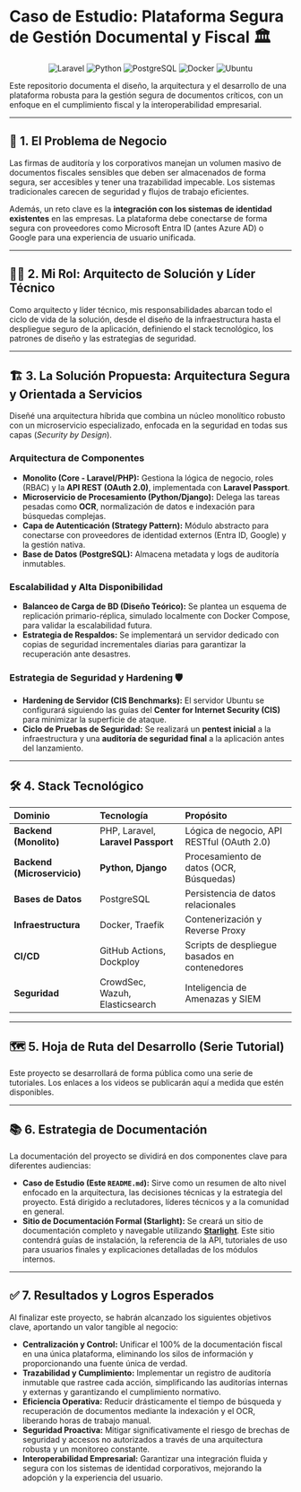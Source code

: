 # Caso de Estudio: Plataforma Segura de Gestión Documental y Fiscal 🏛️

<p align="center">
  <img src="https://img.shields.io/badge/Laravel-FF2D20?style=for-the-badge&logo=laravel&logoColor=white" alt="Laravel"/>
  <img src="https://img.shields.io/badge/Python-3776AB?style=for-the-badge&logo=python&logoColor=white" alt="Python"/>
  <img src="https://img.shields.io/badge/PostgreSQL-4169E1?style=for-the-badge&logo=postgresql&logoColor=white" alt="PostgreSQL"/>
  <img src="https://img.shields.io/badge/Docker-2496ED?style=for-the-badge&logo=docker&logoColor=white" alt="Docker"/>
  <img src="https://img.shields.io/badge/Ubuntu-E95420?style=for-the-badge&logo=ubuntu&logoColor=white" alt="Ubuntu"/>
</p>

Este repositorio documenta el diseño, la arquitectura y el desarrollo de una plataforma robusta para la gestión segura de documentos críticos, con un enfoque en el cumplimiento fiscal y la interoperabilidad empresarial.

---

## 🎯 1. El Problema de Negocio

Las firmas de auditoría y los corporativos manejan un volumen masivo de documentos fiscales sensibles que deben ser almacenados de forma segura, ser accesibles y tener una trazabilidad impecable. Los sistemas tradicionales carecen de seguridad y flujos de trabajo eficientes.

Además, un reto clave es la **integración con los sistemas de identidad existentes** en las empresas. La plataforma debe conectarse de forma segura con proveedores como Microsoft Entra ID (antes Azure AD) o Google para una experiencia de usuario unificada.

---

## 👨‍💻 2. Mi Rol: Arquitecto de Solución y Líder Técnico

Como arquitecto y líder técnico, mis responsabilidades abarcan todo el ciclo de vida de la solución, desde el diseño de la infraestructura hasta el despliegue seguro de la aplicación, definiendo el stack tecnológico, los patrones de diseño y las estrategias de seguridad.

---

## 🏗️ 3. La Solución Propuesta: Arquitectura Segura y Orientada a Servicios

Diseñé una arquitectura híbrida que combina un núcleo monolítico robusto con un microservicio especializado, enfocada en la seguridad en todas sus capas (*Security by Design*).

### Arquitectura de Componentes
-   **Monolito (Core - Laravel/PHP):** Gestiona la lógica de negocio, roles (RBAC) y la **API REST (OAuth 2.0)**, implementada con **Laravel Passport**.
-   **Microservicio de Procesamiento (Python/Django):** Delega las tareas pesadas como **OCR**, normalización de datos e indexación para búsquedas complejas.
-   **Capa de Autenticación (Strategy Pattern):** Módulo abstracto para conectarse con proveedores de identidad externos (Entra ID, Google) y la gestión nativa.
-   **Base de Datos (PostgreSQL):** Almacena metadata y logs de auditoría inmutables.

### Escalabilidad y Alta Disponibilidad
-   **Balanceo de Carga de BD (Diseño Teórico):** Se plantea un esquema de replicación primario-réplica, simulado localmente con Docker Compose, para validar la escalabilidad futura.
-   **Estrategia de Respaldos:** Se implementará un servidor dedicado con copias de seguridad incrementales diarias para garantizar la recuperación ante desastres.

### Estrategia de Seguridad y Hardening 🛡️
-   **Hardening de Servidor (CIS Benchmarks):** El servidor Ubuntu se configurará siguiendo las guías del **Center for Internet Security (CIS)** para minimizar la superficie de ataque.
-   **Ciclo de Pruebas de Seguridad:** Se realizará un **pentest inicial** a la infraestructura y una **auditoría de seguridad final** a la aplicación antes del lanzamiento.

---

## 🛠️ 4. Stack Tecnológico

| Dominio | Tecnología | Propósito |
| :--- | :--- | :--- |
| **Backend (Monolito)** | PHP, Laravel, **Laravel Passport** | Lógica de negocio, API RESTful (OAuth 2.0) |
| **Backend (Microservicio)** | **Python, Django** | Procesamiento de datos (OCR, Búsquedas) |
| **Bases de Datos** | PostgreSQL | Persistencia de datos relacionales |
| **Infraestructura** | Docker, Traefik | Contenerización y Reverse Proxy |
| **CI/CD** | GitHub Actions, Dockploy | Scripts de despliegue basados en contenedores |
| **Seguridad** | CrowdSec, Wazuh, Elasticsearch | Inteligencia de Amenazas y SIEM |

---

## 🗺️ 5. Hoja de Ruta del Desarrollo (Serie Tutorial)

Este proyecto se desarrollará de forma pública como una serie de tutoriales. Los enlaces a los videos se publicarán aquí a medida que estén disponibles.

---

## 📚 6. Estrategia de Documentación

La documentación del proyecto se dividirá en dos componentes clave para diferentes audiencias:

-   **Caso de Estudio (Este `README.md`):** Sirve como un resumen de alto nivel enfocado en la arquitectura, las decisiones técnicas y la estrategia del proyecto. Está dirigido a reclutadores, líderes técnicos y a la comunidad en general.
-   **Sitio de Documentación Formal (Starlight):** Se creará un sitio de documentación completo y navegable utilizando **[Starlight](https://starlight.astro.build/)**. Este sitio contendrá guías de instalación, la referencia de la API, tutoriales de uso para usuarios finales y explicaciones detalladas de los módulos internos.

---

## ✅ 7. Resultados y Logros Esperados

Al finalizar este proyecto, se habrán alcanzado los siguientes objetivos clave, aportando un valor tangible al negocio:

-   **Centralización y Control:** Unificar el 100% de la documentación fiscal en una única plataforma, eliminando los silos de información y proporcionando una fuente única de verdad.
-   **Trazabilidad y Cumplimiento:** Implementar un registro de auditoría inmutable que rastree cada acción, simplificando las auditorías internas y externas y garantizando el cumplimiento normativo.
-   **Eficiencia Operativa:** Reducir drásticamente el tiempo de búsqueda y recuperación de documentos mediante la indexación y el OCR, liberando horas de trabajo manual.
-   **Seguridad Proactiva:** Mitigar significativamente el riesgo de brechas de seguridad y accesos no autorizados a través de una arquitectura robusta y un monitoreo constante.
-   **Interoperabilidad Empresarial:** Garantizar una integración fluida y segura con los sistemas de identidad corporativos, mejorando la adopción y la experiencia del usuario.
